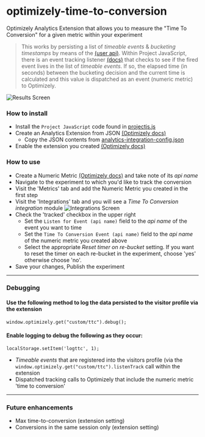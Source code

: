 # optimizely-time-to-conversion

Optimizely Analytics Extension that allows you to measure the "Time To Conversion" for a given metric within your experiment

> This works by persisting a list of _timeable events_ & _bucketing timestamps_ by means of the [(user api)](https://developers.optimizely.com/x/solutions/javascript/reference/index.html#function_setuser). Within Project JavaScript, there is an event tracking listener [(docs)](https://developers.optimizely.com/x/solutions/javascript/reference/#function_registerlisteners) that checks to see if the fired event lives in the list of _timeable events_. If so, the elapsed time (in seconds) between the bucketing decision and the current time is calculated and this value is dispatched as an event (numeric metric) to Optimizely.

![Results Screen](https://github.com/cpreid/optimizely-time-to-conversion/blob/master/docs/resultscreen.png)

### How to install
* Install the `Project JavaScript` code found in [projectjs.js](https://github.com/cpreid/optimizely-time-to-conversion/blob/master/projectjs.js)
* Create an Analytics Extension from JSON [(Optimizely docs)](https://help.optimizely.com/Integrate_Other_Platforms/Custom_analytics_integrations_in_Optimizely_X#Create_as_JSON)
  * Copy the JSON contents from [analytics-integration-config.json](https://github.com/cpreid/optimizely-time-to-conversion/blob/master/analytics-integration-config.json)
* Enable the extension you created [(Optimizely docs)](https://help.optimizely.com/Integrate_Other_Platforms/Custom_analytics_integrations_in_Optimizely_X#Enable_an_integration)

### How to use
* Create a Numeric Metric [(Optimizely docs)](https://help.optimizely.com/Measure_success%3A_Track_visitor_behaviors/Create_a_metric_in_Optimizely_X) and take note of its _api name_
* Navigate to the experiment to which you'd like to track the conversion
* Visit the 'Metrics' tab and add the Numeric Metric you created in the first step
* Visit the 'Integrations' tab and you will see a _Time To Conversion integration_ module 
![Integrations Screen](https://github.com/cpreid/optimizely-time-to-conversion/blob/master/docs/integrationsscreen.png)
* Check the 'tracked' checkbox in the upper right
  * Set the `Listen for Event (api name)` field to the _api name_ of the event you want to time
  * Set the `Time To Conversion Event (api name)` field to the _api name_ of the numeric metric you created above
  * Select the appropriate _Reset timer on re-bucket_ setting. If you want to reset the timer on each re-bucket in the experiment, choose 'yes' otherwise choose 'no'.
* Save your changes, Publish the experiment
---
### Debugging

#### Use the following method to log the data persisted to the visitor profile via the extension

```
window.optimizely.get("custom/ttc").debug();
```

#### Enable logging to debug the following as they occur:
```
localStorage.setItem('logttc', 1);
```
* _Timeable events_ that are registered into the visitors profile (via the `window.optimizely.get("custom/ttc").listenTrack` call within the extension
* Dispatched tracking calls to Optimizely that include the numeric metric 'time to conversion'
---
### Future enhancements
* Max time-to-conversion (extension setting)
* Conversions in the same session only (extension setting)

